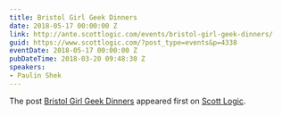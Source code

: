 ```yaml
---
title: Bristol Girl Geek Dinners
date: 2018-05-17 00:00:00 Z
link: http://ante.scottlogic.com/events/bristol-girl-geek-dinners/
guid: https://www.scottlogic.com/?post_type=events&p=4338
eventDate: 2018-05-17 00:00:00 Z
pubDateTime: 2018-03-20 09:48:30 Z
speakers:
- Paulin Shek
---
```


<p>The post <a rel="nofollow" href="http://ante.scottlogic.com/events/bristol-girl-geek-dinners/">Bristol Girl Geek Dinners</a> appeared first on <a rel="nofollow" href="http://ante.scottlogic.com">Scott Logic</a>.</p>
